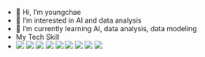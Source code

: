 - 👋 Hi, I’m youngchae
- 👀 I’m interested in AI and data analysis
- 🌱 I’m currently learning AI, data analysis, data modeling
- My Tech Skill 
- <img src="https://img.shields.io/badge/C-A8B9CC?style=flat-square&logo=C&logoColor=white"/> </a><img src="https://img.shields.io/badge/Python-3766AB?style=flat-square&logo=Python&logoColor=white"/></a> <img src="https://img.shields.io/badge/JavaScript-F7DF1E?style=flat-square&logo=JavaScript&logoColor=white"/></a> <img src="https://img.shields.io/badge/CSS-1572B6?style=flat-square&logo=CSS3&logoColor=white"/></a> 
 <img src="https://img.shields.io/badge/JAVA-007396?style=flat-square&logo=Java&logoColor=white"/></a> <img src="https://img.shields.io/badge/Kotlin-7F52FF?style=flat-square&logo=Kotlin&logoColor=white"/></a> <img src="https://img.shields.io/badge/Android-3DDC84?style=flat-square&logo=Android&logoColor=white"/></a> <img src="https://img.shields.io/badge/TensorFlow-FF6F00?style=flat-square&logo=TensorFlow&logoColor=white"/></a> <img src="https://img.shields.io/badge/Jupyter-#F37626?style=flat-square&logo=Jupyter&logoColor=white"/></a> 
